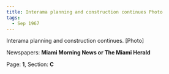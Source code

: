 ```yaml
---  
title: Interama planning and construction continues Photo  
tags:  
  - Sep 1967  
---  
```

  
Interama planning and construction continues. [Photo]  
  
Newspapers: **Miami Morning News or The Miami Herald**  
  
Page: **1**, Section: **C** 
